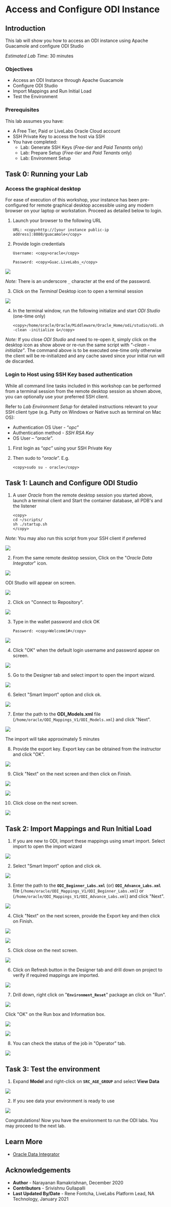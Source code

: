 # Access and Configure ODI Instance

## Introduction
This lab will show you how to access an ODI instance using Apache Guacamole and configure ODI Studio

*Estimated Lab Time*: 30 minutes

### Objectives
* Access an ODI Instance through Apache Guacamole
* Configure ODI Studio
* Import Mappings and Run Initial Load
* Test the Environment

### Prerequisites
This lab assumes you have:
- A Free Tier, Paid or LiveLabs Oracle Cloud account
- SSH Private Key to access the host via SSH
- You have completed:
    - Lab: Generate SSH Keys (*Free-tier* and *Paid Tenants* only)
    - Lab: Prepare Setup (*Free-tier* and *Paid Tenants* only)
    - Lab: Environment Setup

## Task 0: Running your Lab
### Access the graphical desktop
For ease of execution of this workshop, your instance has been pre-configured for remote graphical desktop accessible using any modern browser on your laptop or workstation. Proceed as detailed below to login.

1. Launch your browser to the following URL

    ```
    URL: <copy>http://[your instance public-ip address]:8080/guacamole</copy>
    ```

2. Provide login credentials

    ```
    Username: <copy>oracle</copy>
    ```
    ```
    Password: <copy>Guac.LiveLabs_</copy>
    ```

  ![](./images/guacamole-login.png " ")

  *Note:* There is an underscore `_` character at the end of the password.

3. Click on the *Terminal* Desktop icon to open a terminal session

  ![](./images/guacamole-landing.png " ")


4. In the terminal window, run the following initialize and start *ODI Studio* (one-time only)

    ```
    <copy>/home/oracle/Oracle/Middleware/Oracle_Home/odi/studio/odi.sh -clean -initialize &</copy>
    ```

  *Note:* If you close *ODI Studio* and need to re-open it, simply click on the desktop icon as show above or re-run the same script with *"-clean -initialize"*. The command above is to be executed one-time only otherwise the client will be re-initialized and any cache saved since your initial run will de discarded.

### Login to Host using SSH Key based authentication
While all command line tasks included in this workshop can be performed from a terminal session from the remote desktop session as shown above, you can optionally use your preferred SSH client.

Refer to *Lab Environment Setup* for detailed instructions relevant to your SSH client type (e.g. Putty on Windows or Native such as terminal on Mac OS):
  - Authentication OS User - “*opc*”
  - Authentication method - *SSH RSA Key*
  - OS User – “*oracle*”.

1. First login as “*opc*” using your SSH Private Key

2. Then sudo to “*oracle*”. E.g.

    ```
    <copy>sudo su - oracle</copy>
    ```

## Task 1: Launch and Configure ODI Studio

1. A user *Oracle* from the remote desktop session you started above, launch a terminal client and Start the container database, all PDB's and the listener

    ```
    <copy>
    cd ~/scripts/  
    sh ./startup.sh
    </copy>
    ```

  *Note*: You may also run this script from your SSH client if preferred

  ![](./images/db-startup.png " ")

2. From the same remote desktop session, Click on the "*Oracle Data Integrator*" icon.

  ![](./images/guacamole-landing-odi-studio.png " ")    

  ODI Studio will appear on screen.

  ![](./images/odi_studio_1.png " ")    

2. Click on "Connect to Repository".

  ![](./images/odi_studio_2a.png " ")

3. Type in the wallet password and click OK

    ```
    Password: <copy>Welcome1#</copy>
    ```

  ![](./images/odi_studio_2b.png " ")  

4. Click "OK" when the default login username and password appear on screen.

  ![](./images/odi_studio_3.png " ")

5. Go to the Designer tab and select import to open the import wizard.

  ![](./images/odi_studio_4.png " ")

6. Select "Smart Import" option and click ok.

  ![](./images/odi_studio_5a.png " ")

7.  Enter the path to the **ODI_Models.xml** file (`/home/oracle/ODI_Mappings_V1/ODI_Models.xml`) and click "Next".

  ![](./images/odi_studio_5b.png " ")  

  The import will take approximately 5 minutes

8. Provide the export key. Export key can be obtained from the instructor and click "OK".

  ![](./images/odi_studio_5c.png " ")   

9. Click "Next" on the next screen and then click on Finish.

  ![](./images/odi_studio_5d.png " ")

  ![](./images/odi_studio_5e.png " ")

10. Click close on the next screen.

  ![](./images/odi_studio_5f.png " ")

## Task 2: Import Mappings and Run Initial Load

1. If you are new to ODI, import these mappings using smart import. Select import to open the import wizard

  ![](./images/odi_studio_4.png " ")  

2. Select "Smart Import" option and click ok.

  ![](./images/odi_studio_5a.png " ")

3.  Enter the path to the **`ODI_Beginner_Labs.xml`** (or) **`ODI_Advance_Labs.xml`** file (`/home/oracle/ODI_Mappings_V1/ODI_Beginner_Labs.xml`) or (`/home/oracle/ODI_Mappings_V1/ODI_Advance_Labs.xml`) and click "Next".

  ![](./images/odi_mapping_1.png " ")  

4. Click "Next" on the next screen, provide the Export key and then click on Finish.

  ![](./images/odi_mapping_2.png " ")  

  ![](./images/odi_mapping_3.png " ")  

5. Click close on the next screen.

  ![](./images/odi_mapping_4.png " ")

6. Click on Refresh button in the Designer tab and drill down on project to verify if required mappings are imported.

  ![](./images/odi_mapping_6.png " ")

7. Drill down, right click on "**`Environment_Reset`**" package an click on "Run".

  ![](./images/odi_env_reset_1a.png " ")   

   Click "OK" on the Run box and Information box.

  ![](./images/odi_env_reset_1b.png " ")   

  ![](./images/odi_env_reset_1c.png " ")   

8. You can check the status of the job in "Operator" tab.

  ![](./images/odi_env_reset_1d.png " ")  


## Task 3: Test the environment

1. Expand **Model** and right-click on **`SRC_AGE_GROUP`** and select **View Data**

  ![](./images/odi_models_1.png " ")   

2. If you see data your environment is ready to use

  ![](./images/odi_models_2.png " ")      

Congratulations!  Now you have the environment to run the ODI labs. You may proceed to the next lab.

## Learn More
- [Oracle Data Integrator](https://docs.oracle.com/en/middleware/fusion-middleware/data-integrator/index.html)

## Acknowledgements

- **Author** - Narayanan Ramakrishnan, December 2020
- **Contributors** - Srivishnu Gullapalli
- **Last Updated By/Date** - Rene Fontcha, LiveLabs Platform Lead, NA Technology, January 2021
